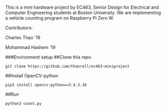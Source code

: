 This is a mini hardware project by EC463, Senior Design for Electrical and Computer Engineering students at Boston University. We are implementing a vehicle counting program on Raspberry Pi Zero W.

Contributors:

Charles Thao '19

Mohammad Hashem '19

###Environment setup
##Clone this repo
```
git clone https://github.com/thaorell/ec463-miniproject
```
##Install OpenCV-python
```
pip3 install opencv-python==3.4.3.18
```

##Run
```
python3 count.py
```
